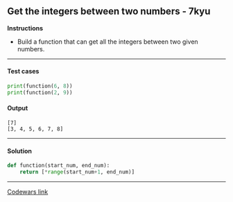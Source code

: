 ## Get the integers between two numbers - 7kyu

**Instructions**

- Build a function that can get all the integers between two given numbers.

---

#### Test cases

```python
print(function(6, 8))
print(function(2, 9))
```

#### Output

```
[7]
[3, 4, 5, 6, 7, 8]
```

---

#### Solution

```python
def function(start_num, end_num):
    return [*range(start_num+1, end_num)]
```

---

[Codewars link](https://www.codewars.com/kata/598057c8d95a04f33f00004e)
